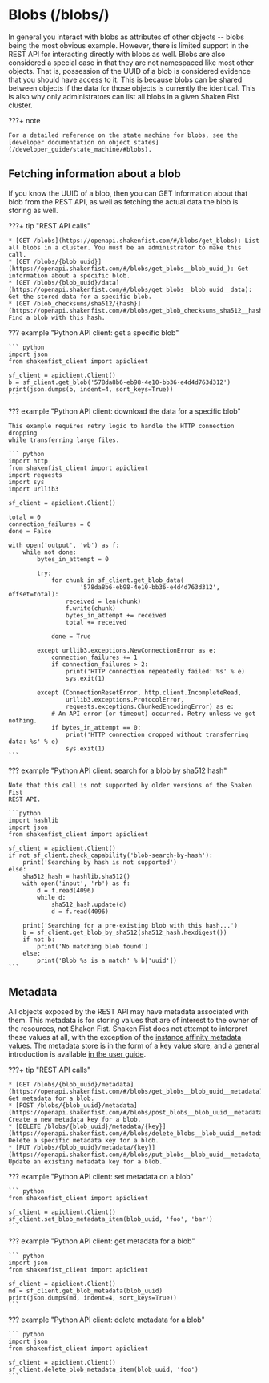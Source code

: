 # Blobs (/blobs/)

In general you interact with blobs as attributes of other objects -- blobs
being the most obvious example. However, there is limited support in the REST API
for interacting directly with blobs as well. Blobs are also considered a special
case in that they are not namespaced like most other objects. That is, possession
of the UUID of a blob is considered evidence that you should have access to it.
This is because blobs can be shared between objects if the data for those
objects is currently the identical. This is also why only administrators can list
all blobs in a given Shaken Fist cluster.

???+ note

    For a detailed reference on the state machine for blobs, see the
    [developer documentation on object states](/developer_guide/state_machine/#blobs).

## Fetching information about a blob

If you know the UUID of a blob, then you can GET information about that blob from
the REST API, as well as fetching the actual data the blob is storing as well.

???+ tip "REST API calls"

    * [GET /blobs](https://openapi.shakenfist.com/#/blobs/get_blobs): List all blobs in a cluster. You must be an administrator to make this call.
    * [GET /blobs/{blob_uuid}](https://openapi.shakenfist.com/#/blobs/get_blobs__blob_uuid_): Get information about a specific blob.
    * [GET /blobs/{blob_uuid}/data](https://openapi.shakenfist.com/#/blobs/get_blobs__blob_uuid__data): Get the stored data for a specific blob.
    * [GET /blob_checksums/sha512/{hash}](https://openapi.shakenfist.com/#/blobs/get_blob_checksums_sha512__hash_): Find a blob with this hash.

??? example "Python API client: get a specific blob"

    ``` python
    import json
    from shakenfist_client import apiclient

    sf_client = apiclient.Client()
    b = sf_client.get_blob('578da8b6-eb98-4e10-bb36-e4d4d763d312')
    print(json.dumps(b, indent=4, sort_keys=True))
    ```

??? example "Python API client: download the data for a specific blob"

    This example requires retry logic to handle the HTTP connection dropping
    while transferring large files.

    ``` python
    import http
    from shakenfist_client import apiclient
    import requests
    import sys
    import urllib3

    sf_client = apiclient.Client()

    total = 0
    connection_failures = 0
    done = False

    with open('output', 'wb') as f:
        while not done:
            bytes_in_attempt = 0

            try:
                for chunk in sf_client.get_blob_data(
                        '578da8b6-eb98-4e10-bb36-e4d4d763d312', offset=total):
                    received = len(chunk)
                    f.write(chunk)
                    bytes_in_attempt += received
                    total += received

                done = True

            except urllib3.exceptions.NewConnectionError as e:
                connection_failures += 1
                if connection_failures > 2:
                    print('HTTP connection repeatedly failed: %s' % e)
                    sys.exit(1)

            except (ConnectionResetError, http.client.IncompleteRead,
                    urllib3.exceptions.ProtocolError,
                    requests.exceptions.ChunkedEncodingError) as e:
                # An API error (or timeout) occurred. Retry unless we got nothing.
                if bytes_in_attempt == 0:
                    print('HTTP connection dropped without transferring data: %s' % e)
                    sys.exit(1)
    ```

??? example "Python API client: search for a blob by sha512 hash"

    Note that this call is not supported by older versions of the Shaken Fist
    REST API.

    ```python
    import hashlib
    import json
    from shakenfist_client import apiclient

    sf_client = apiclient.Client()
    if not sf_client.check_capability('blob-search-by-hash'):
        print('Searching by hash is not supported')
    else:
        sha512_hash = hashlib.sha512()
        with open('input', 'rb') as f:
            d = f.read(4096)
            while d:
                sha512_hash.update(d)
                d = f.read(4096)

        print('Searching for a pre-existing blob with this hash...')
        b = sf_client.get_blob_by_sha512(sha512_hash.hexdigest())
        if not b:
            print('No matching blob found')
        else:
            print('Blob %s is a match' % b['uuid'])
    ```

## Metadata

All objects exposed by the REST API may have metadata associated with them. This
metadata is for storing values that are of interest to the owner of the resources,
not Shaken Fist. Shaken Fist does not attempt to interpret these values at all,
with the exception of the [instance affinity metadata values](/user_guide/affinity/).
The metadata store is in the form of a key value store, and a general introduction
is available [in the user guide](/user_guide/metadata/).

???+ tip "REST API calls"

    * [GET ​/blobs​/{blob_uuid}​/metadata](https://openapi.shakenfist.com/#/blobs/get_blobs__blob_uuid__metadata): Get metadata for a blob.
    * [POST /blobs/{blob_uuid}/metadata](https://openapi.shakenfist.com/#/blobs/post_blobs__blob_uuid__metadata): Create a new metadata key for a blob.
    * [DELETE /blobs/{blob_uuid}/metadata/{key}](https://openapi.shakenfist.com/#/blobs/delete_blobs__blob_uuid__metadata__key_): Delete a specific metadata key for a blob.
    * [PUT /blobs/{blob_uuid}/metadata/{key}](https://openapi.shakenfist.com/#/blobs/put_blobs__blob_uuid__metadata__key_): Update an existing metadata key for a blob.

??? example "Python API client: set metadata on a blob"

    ``` python
    from shakenfist_client import apiclient

    sf_client = apiclient.Client()
    sf_client.set_blob_metadata_item(blob_uuid, 'foo', 'bar')
    ```

??? example "Python API client: get metadata for a blob"

    ``` python
    import json
    from shakenfist_client import apiclient

    sf_client = apiclient.Client()
    md = sf_client.get_blob_metadata(blob_uuid)
    print(json.dumps(md, indent=4, sort_keys=True))
    ```

??? example "Python API client: delete metadata for a blob"

    ``` python
    import json
    from shakenfist_client import apiclient

    sf_client = apiclient.Client()
    sf_client.delete_blob_metadata_item(blob_uuid, 'foo')
    ```